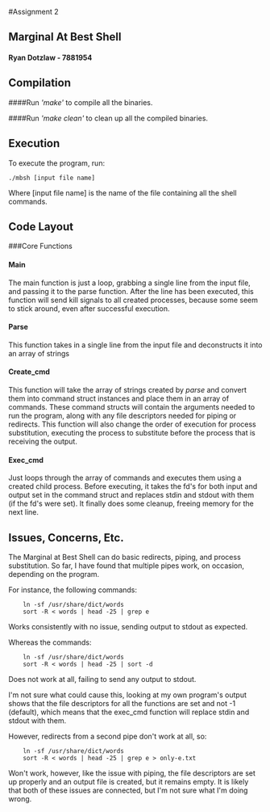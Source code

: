 #Assignment 2
## Marginal At Best Shell
#### Ryan Dotzlaw - 7881954

## Compilation
####Run *'make'* to compile all the binaries.

####Run *'make clean'* to clean up all the compiled binaries.

## Execution
To execute the program, run:
    
    ./mbsh [input file name]

Where [input file name] is the name of the file containing all the shell commands.



## Code Layout
###Core Functions
#### Main
The main function is just a loop, grabbing a single line from the input file, and passing it to the parse function.
After the line has been executed, this function will send kill signals to all created processes, because some seem to stick around, even after successful execution.

#### Parse
This function takes in a single line from the input file and deconstructs it into an array of strings

#### Create_cmd
This function will take the array of strings created by *parse* and convert them into command struct instances and place them in an array of commands.
These command structs will contain the arguments needed to run the program, along with any file descriptors needed for piping or redirects.
This function will also change the order of execution for process substitution, executing the process to substitute before the process that is receiving the output.

#### Exec_cmd
Just loops through the array of commands and executes them using a created child process. Before executing, it takes the fd's for both input and output set in the command struct
and replaces stdin and stdout with them (if the fd's were set). It finally does some cleanup, freeing memory for the next line.

## Issues, Concerns, Etc.
The Marginal at Best Shell can do basic redirects, piping, and process substitution. So far, I have found that multiple pipes work, on occasion, depending on the program.

For instance, the following commands:

        ln -sf /usr/share/dict/words
        sort -R < words | head -25 | grep e
Works consistently with no issue, sending output to stdout as expected.

Whereas the commands:

        ln -sf /usr/share/dict/words
        sort -R < words | head -25 | sort -d
Does not work at all, failing to send any output to stdout.

I'm not sure what could cause this, looking at my own program's output shows that the file descriptors for all the functions are set and not -1 (default), 
which means that the exec_cmd function will replace stdin and stdout with them.

However, redirects from a second pipe don't work at all, so:

        ln -sf /usr/share/dict/words
        sort -R < words | head -25 | grep e > only-e.txt
Won't work, however, like the issue with piping, the file descriptors are set up properly and an output file is created, but it remains empty.
It is likely that both of these issues are connected, but I'm not sure what I'm doing wrong.